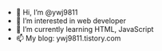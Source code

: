 - 👋 Hi, I’m @ywj9811
- 👀 I’m interested in web developer
- 🌱 I’m currently learning HTML, JavaScript
- 📫 My blog: ywj9811.tistory.com

<!---
ywj9811/ywj9811 is a ✨ special ✨ repository because its `README.md` (this file) appears on your GitHub profile.
You can click the Preview link to take a look at your changes.
--->
